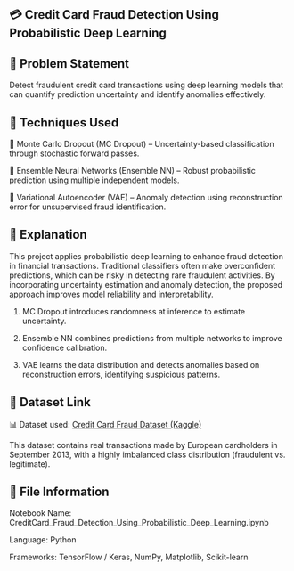 ## 💳 Credit Card Fraud Detection Using Probabilistic Deep Learning 

## 🧠 Problem Statement ##

Detect fraudulent credit card transactions using deep learning models that can quantify prediction uncertainty and identify anomalies effectively.

## 🧩 Techniques Used ##

🔹 Monte Carlo Dropout (MC Dropout) – Uncertainty-based classification through stochastic forward passes.

🔹 Ensemble Neural Networks (Ensemble NN) – Robust probabilistic prediction using multiple independent models.

🔹 Variational Autoencoder (VAE) – Anomaly detection using reconstruction error for unsupervised fraud identification.

## 📘 Explanation ##

This project applies probabilistic deep learning to enhance fraud detection in financial transactions. Traditional classifiers often make overconfident predictions, which can be risky in detecting rare fraudulent activities.
By incorporating uncertainty estimation and anomaly detection, the proposed approach improves model reliability and interpretability.

1. MC Dropout introduces randomness at inference to estimate uncertainty.

2. Ensemble NN combines predictions from multiple networks to improve confidence calibration.

3. VAE learns the data distribution and detects anomalies based on reconstruction errors, identifying suspicious patterns.

## 📂 Dataset Link ##

📊 Dataset used: [Credit Card Fraud Dataset (Kaggle)](https://www.kaggle.com/datasets/mlg-ulb/creditcardfraud)

This dataset contains real transactions made by European cardholders in September 2013, with a highly imbalanced class distribution (fraudulent vs. legitimate).

## 🧾 File Information ##

Notebook Name: CreditCard_Fraud_Detection_Using_Probabilistic_Deep_Learning.ipynb

Language: Python

Frameworks: TensorFlow / Keras, NumPy, Matplotlib, Scikit-learn
